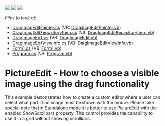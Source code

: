 <!-- default badges list -->
![](https://img.shields.io/endpoint?url=https://codecentral.devexpress.com/api/v1/VersionRange/128623261/12.2.6%2B)
[![](https://img.shields.io/badge/Open_in_DevExpress_Support_Center-FF7200?style=flat-square&logo=DevExpress&logoColor=white)](https://supportcenter.devexpress.com/ticket/details/E4546)
[![](https://img.shields.io/badge/📖_How_to_use_DevExpress_Examples-e9f6fc?style=flat-square)](https://docs.devexpress.com/GeneralInformation/403183)
<!-- default badges end -->
<!-- default file list -->
*Files to look at*:

* [DragImagEditPainter.cs](./CS/CustomImageEditor/DragImageEdit/DragImagEditPainter.cs) (VB: [DragImagEditPainter.vb](./VB/CustomImageEditor/DragImageEdit/DragImagEditPainter.vb))
* [DragImagEditRepositoryItem.cs](./CS/CustomImageEditor/DragImageEdit/DragImagEditRepositoryItem.cs) (VB: [DragImagEditRepositoryItem.vb](./VB/CustomImageEditor/DragImageEdit/DragImagEditRepositoryItem.vb))
* [DragImageEdit.cs](./CS/CustomImageEditor/DragImageEdit/DragImageEdit.cs) (VB: [DragImageEdit.vb](./VB/CustomImageEditor/DragImageEdit/DragImageEdit.vb))
* [DragImageEditViewInfo.cs](./CS/CustomImageEditor/DragImageEdit/DragImageEditViewInfo.cs) (VB: [DragImageEditViewInfo.vb](./VB/CustomImageEditor/DragImageEdit/DragImageEditViewInfo.vb))
* [Form1.cs](./CS/CustomImageEditor/Form1.cs) (VB: [Form1.vb](./VB/CustomImageEditor/Form1.vb))
* [Program.cs](./CS/CustomImageEditor/Program.cs) (VB: [Program.vb](./VB/CustomImageEditor/Program.vb))
<!-- default file list end -->
# PictureEdit - How to choose a visible image using the drag functionality


<p>This example demonstrates how to create a custom editor where a user can select what part of an image must be shown with the mouse. Please take special note that in Standalone mode it is better to use PictureEdit with the enabled ShowScrollbars property. This control provides the capability to use it in a grid without showing scrollbars.</p><br />


<br/>


